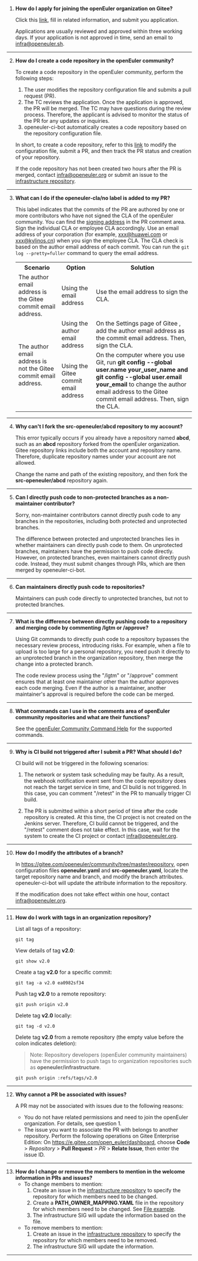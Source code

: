 1. **How do I apply for joining the openEuler organization on Gitee?**

    Click this [link](https://gitee.com/open_euler?invite=10c2a5093d0832fb2298f12ca897b5ced14bfb049b8b50098e7cde0b62298f898e2a5d1b1b807987439bc1f65eaa027860f010c409ba4a18108234d13d970cb1), fill in related information, and submit you application.

    Applications are usually reviewed and approved within three working days. If your application is not approved in time, send an email to [infra@openeuler.sh](mailto:infra@openeuler.sh).

---

2. **How do I create a code repository in the openEuler community?**

    To create a code repository in the openEuler community, perform the following steps:

    1. The user modifies the repository configuration file and submits a pull request (PR).
    2. The TC reviews the application. Once the application is approved, the PR will be merged. The TC may have questions during the review process. Therefore, the applicant is advised to monitor the status of the PR for any updates or inquiries.
    3. openeuler-ci-bot automatically creates a code repository based on the repository configuration file.

    In short, to create a code repository, refer to this [link](https://gitee.com/openeuler/community/tree/master/repository) to modify the configuration file, submit a PR, and then track the PR status and creation of your repository.

    If the code repository has not been created two hours after the PR is merged, contact [infra@openeuler.org](mailto:infra@openeuler.org) or submit an issue to the [infrastructure repository](https://gitee.com/openeuler/infrastructure).

---

3. **What can I do if the openeuler-cla/no label is added to my PR?**

    This label indicates that the commits of the PR are authored by one or more contributors who have not signed the CLA of the openEuler community. You can find the [signing address](https://gitee.com/link?target=https%3A%2F%2Fclasign.osinfra.cn%2Fsign%2FZ2l0ZWUlMkZvcGVuZXVsZXI%3D) in the PR comment area. Sign the individual CLA or employee CLA accordingly. Use an email address of your corporation (for example, <xxx@huawei.com> or <xxx@kylinos.cn>) when you sign the employee CLA. The CLA check is based on the author email address of each commit. You can run the `git log --pretty=fuller` command to query the email address.

    <table>
    <tbody><tr>
    <th>Scenario</th>
    <th>Option</th>
    <th>Solution</th>
    </tr>
    <tr>
    <td>The author email address is the Gitee commit email address.</td>
    <td>Using the email address</td>
    <td>Use the email address to sign the CLA.</td>
    </tr>
    <tr>
    <td rowspan="2">The author email address is not the Gitee commit email address.</td>
    <td>Using the author email address</td>
    <td>On the Settings page of Gitee , add the author email address as the commit email address. Then, sign the CLA.</td>
    </tr>
    <tr>
    <td>Using the Gitee commit email address</td>
    <td>On the computer where you use Git, run <b>git config --global user.name your_user_name and git config --global user.email your_email</b> to change the author email address to the Gitee commit email address. Then, sign the CLA.</td>
    </tr>
    </tbody>
    </table>

---

4. **Why can't I fork the src-openeuler/abcd repository to my account?**

    This error typically occurs if you already have a repository named **abcd**, such as an **abcd** repository forked from the openEuler organization. Gitee repository links include both the account and repository name. Therefore, duplicate repository names under your account are not allowed.

    Change the name and path of the existing repository, and then fork the **src-openeuler/abcd** repository again.

---

5. **Can I directly push code to non-protected branches as a non-maintainer contributor?**

    Sorry, non-maintainer contributors cannot directly push code to any branches in the repositories, including both protected and unprotected branches.

    The difference between protected and unprotected branches lies in whether maintainers can directly push code to them. On unprotected branches, maintainers have the permission to push code directly. However, on protected branches, even maintainers cannot directly push code. Instead, they must submit changes through PRs, which are then merged by openeuler-ci-bot.

---

6. **Can maintainers directly push code to repositories?**

    Maintainers can push code directly to unprotected branches, but not to protected branches.

---

7. **What is the difference between directly pushing code to a repository and merging code by commenting /lgtm or /approve?**

    Using Git commands to directly push code to a repository bypasses the necessary review process, introducing risks. For example, when a file to upload is too large for a personal repository, you need push it directly to an unprotected branch in the organization repository, then merge the change into a protected branch.

    The code review process using the "/lgtm" or "/approve" comment ensures that at least one maintainer other than the author approves each code merging. Even if the author is a maintainer, another maintainer's approval is required before the code can be merged.

---

8. **What commands can I use in the comments area of openEuler community repositories and what are their functions?**

    See the [openEuler Community Command Help](https://gitee.com/openeuler/community/blob/master/en/sig-infrastructure/command.md) for the supported commands.

---

9. **Why is CI build not triggered after I submit a PR? What should I do?**

    CI build will not be triggered in the following scenarios:

    1. The network or system task scheduling may be faulty. As a result, the webhook notification event sent from the code repository does not reach the target service in time, and CI build is not triggered. In this case, you can comment "/retest" in the PR to manually trigger CI build.

    2. The PR is submitted within a short period of time after the code repository is created. At this time, the CI project is not created on the Jenkins server. Therefore, CI build cannot be triggered, and the "/retest" comment does not take effect. In this case, wait for the system to create the CI project or contact <infra@openeuler.org>.

---

10. **How do I modify the attributes of a branch?**

    In <https://gitee.com/openeuler/community/tree/master/repository>, open configuration files **openeuler.yaml** and **src-openeuler.yaml**, locate the target repository name and branch, and modify the branch attributes. openeuler-ci-bot will update the attribute information to the repository.

    If the modification does not take effect within one hour, contact <infra@openeuler.org>.

---

11. **How do I work with tags in an organization repository?**

    List all tags of a repository:

    ```shell
    git tag
    ```

    View details of tag **v2.0**:

    ```shell
    git show v2.0
    ```

    Create a tag **v2.0** for a specific commit:

    ```shell
    git tag -a v2.0 ea0982sf34
    ```

    Push tag **v2.0** to a remote repository:

    ```shell
    git push origin v2.0
    ```

    Delete tag **v2.0** locally:

    ```shell
    git tag -d v2.0
    ```

    Delete tag **v2.0** from a remote repository (the empty value before the colon indicates deletion):

    > Note: Repository developers (openEuler community maintainers) have the permission to push tags to organization repositories such as **openeuler/infrastructure**.

    ```shell
    git push origin :refs/tags/v2.0
    ```

---

12. **Why cannot a PR be associated with issues?**

    A PR may not be associated with issues due to the following reasons:

    - You do not have related permissions and need to join the openEuler organization. For details, see question 1.
    - The issue you want to associate the PR with belongs to another repository. Perform the following operations on Gitee Enterprise Edition:
    On <https://e.gitee.com/open_euler/dashboard>, choose **Code** > _Repository_ > **Pull Request** > _PR_ > **Relate Issue**, then enter the issue ID.

---

13. **How do I change or remove the members to mention in the welcome information in PRs and issues?**
    - To change members to mention:
        1. Create an issue in the [infrastructure repository](https://gitee.com/openeuler/infrastructure) to specify the repository for which members need to be changed.
        2. Create a **PATH_OWNER_MAPPING.YAML** file in the repository for which members need to be changed. See [File example](https://gitee.com/openeuler/docs/blob/master/PATH_OWNER_MAPPING.YAML).
        3. The infrastructure SIG will update the information based on the file.
    - To remove members to mention:
        1. Create an issue in the [infrastructure repository](https://gitee.com/openeuler/infrastructure) to specify the repository for which members need to be removed.
        2. The infrastructure SIG will update the information.

---